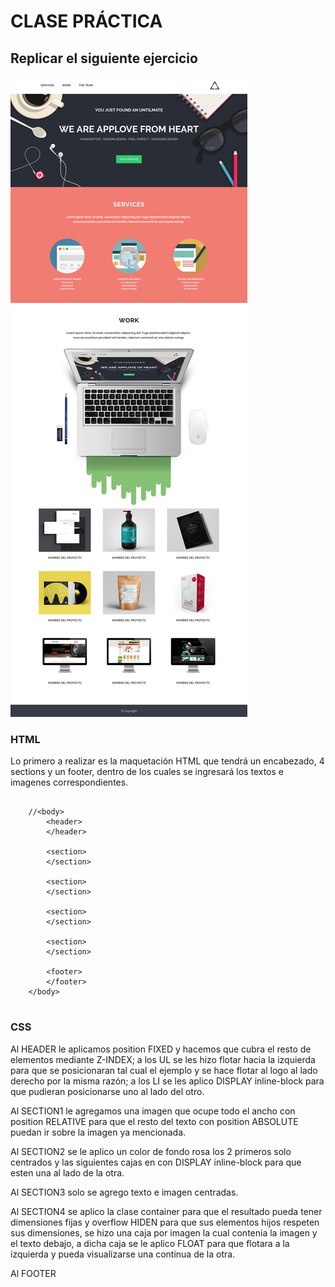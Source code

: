 # CLASE PRÁCTICA
## Replicar el siguiente ejercicio
![Pagina a raplicar](assets/images/replicar.png "titulo")

### HTML
Lo primero a realizar es la maquetación HTML que tendrá un encabezado, 4 sections y un footer, dentro de los cuales se ingresará los textos e imagenes correspondientes.

```
		
	//<body>
        <header>
        </header>

        <section>
        </section>

        <section>
        </section>

        <section>
        </section>

        <section>
        </section>

        <footer>
        </footer>
    </body>
		
```
### CSS
Al HEADER le aplicamos position FIXED y hacemos que cubra el resto de elementos mediante Z-INDEX; a los UL se les hizo flotar hacia la izquierda para que se posicionaran tal cual el ejemplo y se hace flotar al logo al lado derecho por la misma razón; a los LI se les aplico DISPLAY inline-block para que pudieran posicionarse uno al lado del otro.

Al SECTION1 le agregamos una imagen que ocupe todo el ancho con position RELATIVE para que el resto del texto con position ABSOLUTE puedan ir sobre la imagen ya mencionada.

Al SECTION2 se le aplico un color de fondo rosa los 2 primeros solo centrados y las siguientes cajas en con DISPLAY inline-block para que esten una al lado de la otra.

Al SECTION3 solo se agrego texto e imagen centradas.

Al SECTION4 se aplico la clase container para que el resultado pueda tener dimensiones fijas y overflow HIDEN para que sus elementos hijos respeten sus dimensiones, se hizo una caja por imagen la cual contenia la imagen y el texto debajo, a dicha caja se le aplico FLOAT para que flotara a la izquierda y pueda visualizarse una continua de la otra.

Al FOOTER


